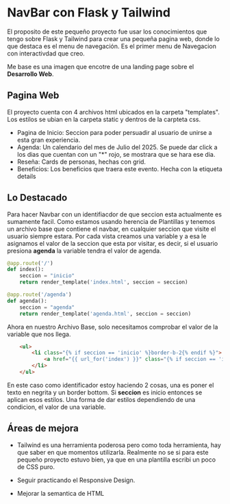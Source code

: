 # NavBar con Flask y Tailwind

El proposito de este pequeño proyecto fue usar los conocimientos que tengo sobre Flask y Tailwind para crear una pequeña pagina web, donde lo que destaca es el menu de navegación. Es el primer menu de Navegacion con interactivdad que creo. 

Me base es una imagen que encotre de una landing page sobre el **Desarrollo Web**.

## Pagina Web
El proyecto cuenta con 4 archivos html ubicados en la carpeta "templates". Los estilos se ubian en la carpeta static y dentros de la carpteta css.
- Pagina de Inicio: Seccion para poder persuadir al usuario de unirse a esta gran experiencia.
- Agenda: Un calendario del mes de Julio del 2025. Se puede dar click a los dias que cuentan con un "*" rojo, se mostrara que se hara ese dia.
- Reseña: Cards de personas, hechas con grid.
- Beneficios: Los beneficios que traera este evento. Hecha con la etiqueta details

## Lo Destacado
Para hacer Navbar con un identifiacdor de que seccion esta actualmente es sumamente facil.
Como estamos usando herencia de Plantillas y tenemos un archivo base que contiene el navbar, en cualquier seccion que visite el usuario siempre estara. Por cada vista creamos una variable y a esa le asignamos el valor de la seccion que esta por visitar, es decir, si el usuario presiona **agenda** la variable tendra el valor de agenda.
~~~py
@app.route('/')
def index():
    seccion = "inicio"
    return render_template('index.html', seccion = seccion)

@app.route('/agenda')
def agenda():
    seccion = "agenda"
    return render_template('agenda.html', seccion = seccion)
~~~

Ahora en nuestro Archivo Base, solo necesitamos comprobar el valor de la variable que nos llega.
~~~html
    <ul>
        <li class="{% if seccion == 'inicio' %}border-b-2{% endif %}">
            <a href="{{ url_for('index') }}" class="{% if seccion == 'inicio' %}font-bold{% endif %}">Inicio</a>
        </li>
    </ul>
~~~
En este caso como identificador estoy haciendo 2 cosas, una es poner el texto en negrita y un border bottom. 
Si **seccion** es inicio entonces se aplican esos estilos. Una forma de dar estilos dependiendo de una condicion, el valor de una variable.

## Áreas de mejora
+ Tailwind es una herramienta poderosa pero como toda herramienta, hay que saber en que momentos utilizarla. Realmente no se si para este pequeño proyecto estuvo bien, ya que en una plantilla escribi un poco de CSS puro.

+ Seguir practicando el Responsive Design.
 
+ Mejorar la semantica de HTML